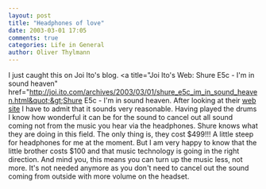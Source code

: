 ```yaml
---
layout: post
title: "Headphones of love"
date: 2003-03-01 17:05
comments: true
categories: Life in General
author: Oliver Thylmann
---
```



I just caught this on Joi Ito's blog. &lt;a title=&quot;Joi Ito's Web: Shure E5c - I'm in sound heaven&quot; href=&quot;http://joi.ito.com/archives/2003/03/01/shure_e5c_im_in_sound_heaven.html&quot;&gt;Shure E5c - I'm in sound heaven. After looking at their [web site](http://www.shure.com/earphones/eseries_e5c.asp) I have to admit that it sounds very reasonable. Having played the drums I know how wonderful it can be for the sound to cancel out all sound coming not from the music you hear via the headphones. Shure knows what they are doing in this field. The only thing is, they cost $499!!! A little steep for headphones for me at the moment. But I am very happy to know that the little brother costs $100 and that music technology is going in the right direction. And mind you, this means you can turn up the music less, not more. It's not needed anymore as you don't need to cancel out the sound coming from outside with more volume on the headset.


